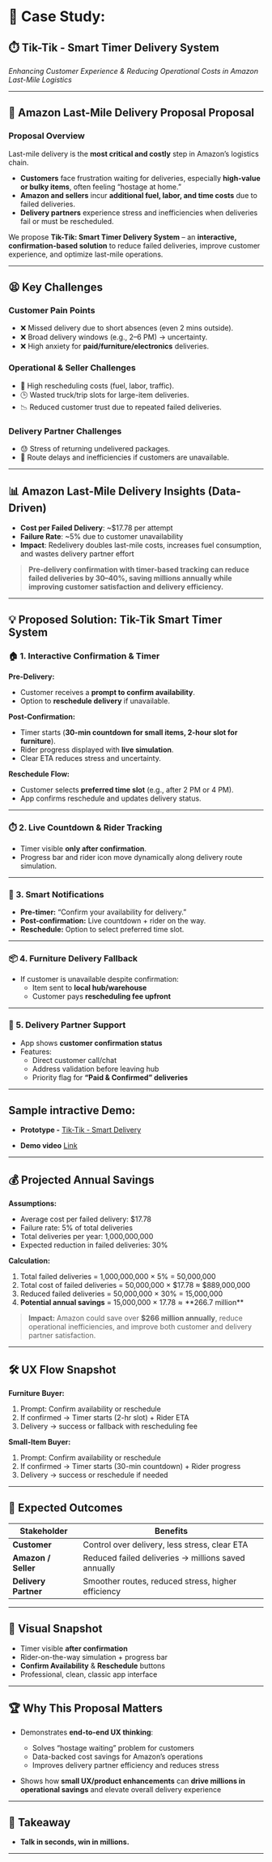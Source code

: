 # 📑 Case Study: 
## ⏱️ Tik-Tik - Smart Timer Delivery System  
*Enhancing Customer Experience & Reducing Operational Costs in Amazon Last-Mile Logistics*  

---
## 🚚 Amazon Last-Mile Delivery Proposal Proposal 
### Proposal Overview  
Last-mile delivery is the **most critical and costly** step in Amazon’s logistics chain.  

- **Customers** face frustration waiting for deliveries, especially **high-value or bulky items**, often feeling “hostage at home.”  
- **Amazon and sellers** incur **additional fuel, labor, and time costs** due to failed deliveries.  
- **Delivery partners** experience stress and inefficiencies when deliveries fail or must be rescheduled.  

We propose **Tik-Tik: Smart Timer Delivery System** – an **interactive, confirmation-based solution** to reduce failed deliveries, improve customer experience, and optimize last-mile operations.  

---

## 😫 Key Challenges  

### Customer Pain Points  
- ❌ Missed delivery due to short absences (even 2 mins outside).  
- ❌ Broad delivery windows (e.g., 2–6 PM) → uncertainty.  
- ❌ High anxiety for **paid/furniture/electronics** deliveries.  

### Operational & Seller Challenges  
- 💸 High rescheduling costs (fuel, labor, traffic).  
- 🕒 Wasted truck/trip slots for large-item deliveries.  
- 📉 Reduced customer trust due to repeated failed deliveries.  

### Delivery Partner Challenges  
- 😓 Stress of returning undelivered packages.  
- 🚦 Route delays and inefficiencies if customers are unavailable.  

---

## 📊 Amazon Last-Mile Delivery Insights (Data-Driven)  

- **Cost per Failed Delivery**: ~$17.78 per attempt  
- **Failure Rate**: ~5% due to customer unavailability  
- **Impact**: Redelivery doubles last-mile costs, increases fuel consumption, and wastes delivery partner effort  

> **Pre-delivery confirmation with timer-based tracking can reduce failed deliveries by 30–40%, saving millions annually while improving customer satisfaction and delivery efficiency.**  

---

## 💡 Proposed Solution: Tik-Tik Smart Timer System  

### 🏠 1. Interactive Confirmation & Timer  

**Pre-Delivery:**  
- Customer receives a **prompt to confirm availability**.  
- Option to **reschedule delivery** if unavailable.  

**Post-Confirmation:**  
- Timer starts (**30-min countdown for small items, 2-hour slot for furniture**).  
- Rider progress displayed with **live simulation**.  
- Clear ETA reduces stress and uncertainty.  

**Reschedule Flow:**  
- Customer selects **preferred time slot** (e.g., after 2 PM or 4 PM).  
- App confirms reschedule and updates delivery status.  

---

### ⏱️ 2. Live Countdown & Rider Tracking  
- Timer visible **only after confirmation**.  
- Progress bar and rider icon move dynamically along delivery route simulation.  

---

### 🔔 3. Smart Notifications  
- **Pre-timer:** “Confirm your availability for delivery.”  
- **Post-confirmation:** Live countdown + rider on the way.  
- **Reschedule:** Option to select preferred time slot.  

---

### 📦 4. Furniture Delivery Fallback  
- If customer is unavailable despite confirmation:  
  - Item sent to **local hub/warehouse**  
  - Customer pays **rescheduling fee upfront**  

---

### 👷 5. Delivery Partner Support  
- App shows **customer confirmation status**  
- Features:  
  - Direct customer call/chat  
  - Address validation before leaving hub  
  - Priority flag for **“Paid & Confirmed” deliveries**  

---

## Sample intractive Demo: 

 - **Prototype -** [Tik-Tik - Smart Delivery ](https://raguram-n.github.io/Tik-Tik_-_Smart_Delivery/) 

 - **Demo video** [Link](https://github.com/Raguram-N/Tik-Tik_-_Smart_Delivery/blob/main/Demo%20video.mp4)

---

## 💰 Projected Annual Savings  

**Assumptions:**  
- Average cost per failed delivery: $17.78  
- Failure rate: 5% of total deliveries  
- Total deliveries per year: 1,000,000,000  
- Expected reduction in failed deliveries: 30%  

**Calculation:**  
1. Total failed deliveries = 1,000,000,000 × 5% = 50,000,000  
2. Total cost of failed deliveries = 50,000,000 × $17.78 ≈ $889,000,000  
3. Reduced failed deliveries = 50,000,000 × 30% = 15,000,000  
4. **Potential annual savings** = 15,000,000 × $17.78 ≈ **$266.7 million**  

> **Impact:** Amazon could save over **$266 million annually**, reduce operational inefficiencies, and improve both customer and delivery partner satisfaction.  

---

## 🛠️ UX Flow Snapshot  

**Furniture Buyer:**  
1. Prompt: Confirm availability or reschedule  
2. If confirmed → Timer starts (2-hr slot) + Rider ETA  
3. Delivery → success or fallback with rescheduling fee  

**Small-Item Buyer:**  
1. Prompt: Confirm availability or reschedule  
2. If confirmed → Timer starts (30-min countdown) + Rider progress  
3. Delivery → success or reschedule if needed  

---

## 🚀 Expected Outcomes  

| Stakeholder        | Benefits |
|--------------------|----------|
| **Customer**       | Control over delivery, less stress, clear ETA |
| **Amazon / Seller**| Reduced failed deliveries → millions saved annually |
| **Delivery Partner** | Smoother routes, reduced stress, higher efficiency |

---

## 🎨 Visual Snapshot  
- Timer visible **after confirmation**  
- Rider-on-the-way simulation + progress bar  
- **Confirm Availability** & **Reschedule** buttons  
- Professional, clean, classic app interface  

---

## 🏆 Why This Proposal Matters  
- Demonstrates **end-to-end UX thinking**:  
  - Solves “hostage waiting” problem for customers  
  - Data-backed cost savings for Amazon’s operations  
  - Improves delivery partner efficiency and reduces stress  

- Shows how **small UX/product enhancements** can **drive millions in operational savings** and elevate overall delivery experience  

---

## 🔑 Takeaway  
- **Talk in seconds, win in millions.**  

---
